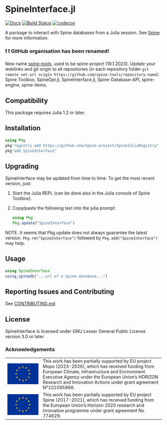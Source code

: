 # SpineInterface.jl

[![Docs](https://img.shields.io/badge/docs-stable-blue.svg)](https://spine-project.github.io/SpineInterface.jl/latest/index.html)
[![Build Status](https://travis-ci.com/Spine-project/SpineInterface.jl.svg?branch=master)](https://travis-ci.com/Spine-project/SpineInterface.jl)
[![codecov](https://codecov.io/gh/Spine-project/SpineInterface.jl/branch/master/graph/badge.svg)](https://codecov.io/gh/Spine-project/SpineInterface.jl)

A package to interact with Spine databases from a Julia session.
See [Spine](http://www.spine-model.org/) for more information.

### :exclamation: :exclamation:  **GitHub organisation has been renamed!** 

New name [spine-tools](https://github.com/spine-tools), used to be spine-project (19.1.2023). Update your weblinks and git origin to all repositories (in each repository folder `git remote set-url origin https://github.com/spine-tools/repository-name`): Spine Toolbox, SpineOpt.jl, SpineInterface.jl, Spine-Database-API, spine-engine, spine-items.

## Compatibility

This package requires Julia 1.2 or later.

## Installation

```julia
using Pkg
pkg"registry add https://github.com/Spine-project/SpineJuliaRegistry"
pkg"add SpineInterface"
```

## Upgrading
SpineInterface may be updated from time to time. To get the most recent version, just:

1. Start the Julia REPL (can be done also in the Julia console of Spine Toolbox).

2. Copy/paste the following text into the julia prompt:

	```julia
	using Pkg
	Pkg.update("SpineInterface")
	```
	
NOTE. It seems that Pkg.update does not always guarantee the latest version. `Pkg.rm("SpineInterface")` followed by `Pkg.add("SpineInterface")` may help.

## Usage

```julia
using SpineInterface
using_spinedb("...url of a Spine database...")
```

## Reporting Issues and Contributing

See [CONTRIBUTING.md](CONTRIBUTING.md)

## License

SpineInterface is licensed under GNU Lesser General Public License version 3.0 or later.

### Acknowledgements

<center>
<table width=500px frame="none">
<tr>
<td valign="middle" width=100px>
<img src=docs/src/figs/eu-emblem-low-res.jpg alt="EU emblem" width=100%></td>
<td valign="middle">This work has been partially supported by EU project Mopo (2023-2026), which has received funding from European Climate, Infrastructure and Environment Executive Agency under the European Union’s HORIZON Research and Innovation Actions under grant agreement N°101095998.</td>
<tr>
<td valign="middle" width=100px>
<img src=docs/src/figs/eu-emblem-low-res.jpg alt="EU emblem" width=100%></td>
<td valign="middle">This work has been partially supported by EU project Spine (2017-2021), which has received funding from the European Union’s Horizon 2020 research and innovation programme under grant agreement No 774629.</td>
</table>
</center>
